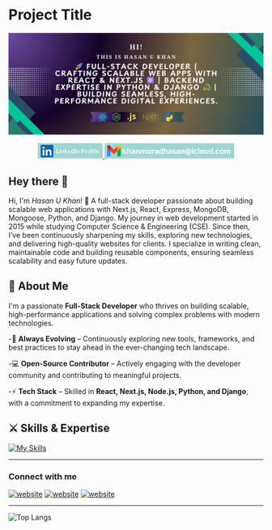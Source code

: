 # Project Title

![Alt Text](images/banner.jpg)

<p align="center">
  <a href="https://www.linkedin.com/in/hukhansr">
    <img src="./images/linkedinIcon.jpg" />
  </a>
  <a href="mailto:khan.m.hasanuzzaman@gmail.com">
    <img src="./images/gmailIcon.jpg" />
  </a>
</p>

## Hey there 👋

Hi, I'm _Hasan U Khan_! 🚀 A full-stack developer passionate about building scalable web applications with Next.js, React, Express, MongoDB, Mongoose, Python, and Django.
My journey in web development started in 2015 while studying Computer Science & Engineering (CSE). Since then, I’ve been continuously sharpening my skills, exploring new technologies, and delivering high-quality websites for clients.
I specialize in writing clean, maintainable code and building reusable components, ensuring seamless scalability and easy future updates.

## 📝 About Me

I'm a passionate **Full-Stack Developer** who thrives on building scalable, high-performance applications and solving complex problems with modern technologies.

-🚀 **Always Evolving** – Continuously exploring new tools, frameworks, and best practices to stay ahead in the ever-changing tech landscape.

-💻 **Open-Source Contributor** – Actively engaging with the developer community and contributing to meaningful projects.

-⚡ **Tech Stack** – Skilled in **React, Next.js, Node.js, Python, and Django**, with a commitment to expanding my expertise.

## ⚔️ Skills & Expertise

[![My Skills](https://skillicons.dev/icons?i=html,css,sass,tailwind,javascript,ts,react,nextjs,nodejs,express,mongodb,py,django,anaconda,github,figma,firebase,bash,linux,aws,postman)](https://skillicons.dev)

---

### Connect with me

[![website](https://img.icons8.com/fluency/48/facebook-new.png)](https://www.facebook.com/maohib)
[![website](https://img.icons8.com/?size=48&id=13930&format=png&color=000000)](https://www.linkedin.com/in/hukhansr/)
[![website](https://img.icons8.com/color/48/twitterx--v1.png)](https://x.com/hukhansr)

---

![Top Langs](https://github-readme-stats.vercel.app/api/top-langs/?username=lightdevx&layout=compact)
